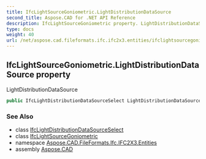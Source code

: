 ```yaml
---
title: IfcLightSourceGoniometric.LightDistributionDataSource
second_title: Aspose.CAD for .NET API Reference
description: IfcLightSourceGoniometric property. LightDistributionDataSource
type: docs
weight: 40
url: /net/aspose.cad.fileformats.ifc.ifc2x3.entities/ifclightsourcegoniometric/lightdistributiondatasource/
---
```

## IfcLightSourceGoniometric.LightDistributionDataSource property

LightDistributionDataSource

```csharp
public IfcLightDistributionDataSourceSelect LightDistributionDataSource { get; set; }
```

### See Also

* class [IfcLightDistributionDataSourceSelect](../../../aspose.cad.fileformats.ifc.ifc2x3.types/ifclightdistributiondatasourceselect/)
* class [IfcLightSourceGoniometric](../)
* namespace [Aspose.CAD.FileFormats.Ifc.IFC2X3.Entities](../../ifclightsourcegoniometric/)
* assembly [Aspose.CAD](../../../)


